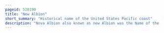 ```yaml
---
pageid: 520190
title: "New Albion"
short_summary: "Historical name of the United States Pacific coast"
description: "Nova Albion also known as new Albion was the Name of the continental Area North of Mexico claimed by Sir Francis drake for England when he landed on the north american Coast in 1579. This claim became the justification for English charters across America to the Atlantic coast and soon influenced further national expansion projects on the continent. Drakes landing Site has been identified as Drake's Cove which is Part of the Point reyes national Seashore."
---
```

